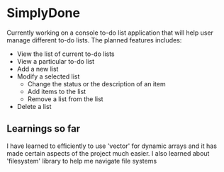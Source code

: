 # SimplyDone
Currently working on a console to-do list application that will help user manage different to-do lists. The planned features includes: 

* View the list of current to-do lists
* View a particular to-do list
* Add a new list
* Modify a selected list
  * Change the status or the description of an item
  * Add items to the list
  * Remove a list from the list
* Delete a list

## Learnings so far
I have learned to efficiently to use 'vector' for dynamic arrays and it has made certain aspects of the project much easier. I also learned about 'filesystem' library to help me navigate file systems